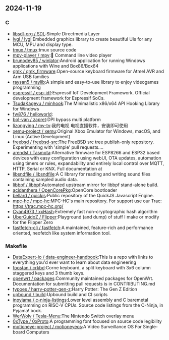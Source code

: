 ## 2024-11-19

### C

* [libsdl-org / SDL](https://github.com/libsdl-org/SDL):Simple Directmedia Layer
* [lvgl / lvgl](https://github.com/lvgl/lvgl):Embedded graphics library to create beautiful UIs for any MCU, MPU and display type.
* [tmux / tmux](https://github.com/tmux/tmux):tmux source code
* [mpv-player / mpv](https://github.com/mpv-player/mpv):🎥 Command line video player
* [brunodev85 / winlator](https://github.com/brunodev85/winlator):Android application for running Windows applications with Wine and Box86/Box64
* [qmk / qmk_firmware](https://github.com/qmk/qmk_firmware):Open-source keyboard firmware for Atmel AVR and Arm USB families
* [raysan5 / raylib](https://github.com/raysan5/raylib):A simple and easy-to-use library to enjoy videogames programming
* [espressif / esp-idf](https://github.com/espressif/esp-idf):Espressif IoT Development Framework. Official development framework for Espressif SoCs.
* [TsudaKageyu / minhook](https://github.com/TsudaKageyu/minhook):The Minimalistic x86/x64 API Hooking Library for Windows
* [fw876 / helloworld](https://github.com/fw876/helloworld):
* [bol-van / zapret](https://github.com/bol-van/zapret):DPI bypass multi platform
* [lizongying / my-tv](https://github.com/lizongying/my-tv):我的电视 电视直播软件，安装即可使用
* [xemu-project / xemu](https://github.com/xemu-project/xemu):Original Xbox Emulator for Windows, macOS, and Linux (Active Development)
* [freebsd / freebsd-src](https://github.com/freebsd/freebsd-src):The FreeBSD src tree publish-only repository. Experimenting with 'simple' pull requests....
* [arendst / Tasmota](https://github.com/arendst/Tasmota):Alternative firmware for ESP8266 and ESP32 based devices with easy configuration using webUI, OTA updates, automation using timers or rules, expandability and entirely local control over MQTT, HTTP, Serial or KNX. Full documentation at
* [libsndfile / libsndfile](https://github.com/libsndfile/libsndfile):A C library for reading and writing sound files containing sampled audio data.
* [libbpf / libbpf](https://github.com/libbpf/libbpf):Automated upstream mirror for libbpf stand-alone build.
* [acidanthera / OpenCorePkg](https://github.com/acidanthera/OpenCorePkg):OpenCore bootloader
* [bellard / quickjs](https://github.com/bellard/quickjs):Public repository of the QuickJS Javascript Engine.
* [mpc-hc / mpc-hc](https://github.com/mpc-hc/mpc-hc):MPC-HC's main repository. For support use our Trac: https://trac.mpc-hc.org/
* [Cyan4973 / xxHash](https://github.com/Cyan4973/xxHash):Extremely fast non-cryptographic hash algorithm
* [UberGuidoZ / Flipper](https://github.com/UberGuidoZ/Flipper):Playground (and dump) of stuff I make or modify for the Flipper Zero
* [fastfetch-cli / fastfetch](https://github.com/fastfetch-cli/fastfetch):A maintained, feature-rich and performance oriented, neofetch like system information tool.

### Makefile

* [DataExpert-io / data-engineer-handbook](https://github.com/DataExpert-io/data-engineer-handbook):This is a repo with links to everything you'd ever want to learn about data engineering
* [foostan / crkbd](https://github.com/foostan/crkbd):Corne keyboard, a split keyboard with 3x6 column staggered keys and 3 thumb keys.
* [openwrt / packages](https://github.com/openwrt/packages):Community maintained packages for OpenWrt. Documentation for submitting pull requests is in CONTRIBUTING.md
* [typoes / harry-potter-gen-z](https://github.com/typoes/harry-potter-gen-z):Harry Potter: The Gen Z Edition
* [upbound / build](https://github.com/upbound/build):Upbound build and CI scripts
* [inpyjama / c-ninja-listings](https://github.com/inpyjama/c-ninja-listings):Lower level assembly and C baremetal programming on RISC-V CPUs. Source code listings from the C-Ninja, in Pyjama! book.
* [WerWolv / Tesla-Menu](https://github.com/WerWolv/Tesla-Menu):The Nintendo Switch overlay menu
* [0xType / 0xProto](https://github.com/0xType/0xProto):A programming font focused on source code legibility
* [motioneye-project / motioneyeos](https://github.com/motioneye-project/motioneyeos):A Video Surveillance OS For Single-board Computers
